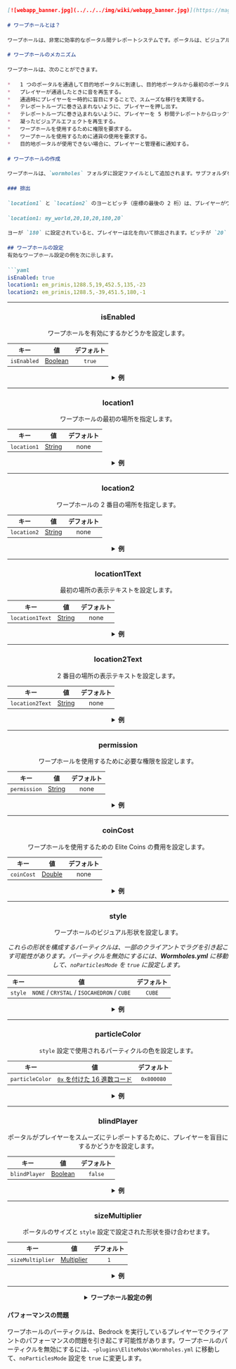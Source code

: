 ```markdown
[![webapp_banner.jpg](../../../img/wiki/webapp_banner.jpg)](https://magmaguy.com/webapp/webapp.html)

# ワープホールとは？

ワープホールは、非常に効率的なポータル間テレポートシステムです。ポータルは、ビジュアルエフェクトでマークされています。

# ワープホールのメカニズム

ワープホールは、次のことができます。

*   1 つのポータルを通過して目的地ポータルに到達し、目的地ポータルから最初のポータルに戻る。
*   プレイヤーが通過したときに音を再生する。
*   通過時にプレイヤーを一時的に盲目にすることで、スムーズな移行を実現する。
*   テレポートループに巻き込まれないように、プレイヤーを押し出す。
*   テレポートループに巻き込まれないように、プレイヤーを 5 秒間テレポートからロックする。
*   凝ったビジュアルエフェクトを再生する。
*   ワープホールを使用するために権限を要求する。
*   ワープホールを使用するために通貨の使用を要求する。
*   目的地ポータルが使用できない場合に、プレイヤーと管理者に通知する。

# ワープホールの作成

ワープホールは、`wormholes` フォルダに設定ファイルとして追加されます。サブフォルダを作成することもでき、特定のダンジョンのワープホールを追加する場合は、`~/plugins/EliteMobs/wormholes/dungeonName/dungeonName_identifier.yml` の形式でサブフォルダを作成することをお勧めします。

### 排出

`location1` と `location2` のヨーとピッチ（座標の最後の 2 桁）は、プレイヤーがワープホールを通過したときにワープホールから排出される場所を設定します。次の例を見てみましょう。

`location1: my_world,20,10,20,180,20`

ヨーが `180` に設定されていると、プレイヤーは北を向いて排出されます。ピッチが `20` に設定されていると、プレイヤーはわずかに上に排出されます。プレイヤーをワープホールと同じブロック内に排出したい場合は、ピッチを負の値に設定して、プレイヤーがブロックから滑り落ちないようにすることをお勧めします。

## ワープホールの設定
有効なワープホール設定の例を次に示します。

```yaml
isEnabled: true
location1: em_primis,1288.5,19,452.5,135,-23
location2: em_primis,1288.5,-39,451.5,180,-1
```

***

<div align="center">

### isEnabled

ワープホールを有効にするかどうかを設定します。

| キー       |       値        | デフォルト |
|-----------|:-------------------:|:-------:|
| `isEnabled` | [Boolean](#boolean) | `true`  |

<details> 

<summary><b>例</b></summary>

<div align="left">

```yml
isEnabled: true
```

</div>

</details>

***

### location1

ワープホールの最初の場所を指定します。

| キー       |      値       | デフォルト |
|-----------|:-----------------:|:-------:|
| `location1` | [String](#string) |  none   |

<details> 

<summary><b>例</b></summary>

<div align="left">

```yml
location1: world_one,50,100,50,0,0
```

</div>

</details>

***

### location2

ワープホールの 2 番目の場所を指定します。

| キー         |      値       | デフォルト |
|-------------|:-----------------:|:-------:|
| `location2` | [String](#string) |  none   |

<details> 

<summary><b>例</b></summary>

<div align="left">

```yml
location2: world_two,100,33,100,0,0
```

</div>

</details>

***

### location1Text

最初の場所の表示テキストを設定します。

| キー         |      値       | デフォルト |
|-------------|:-----------------:|:-------:|
| `location1Text` | [String](#string) |  none   |

<details> 

<summary><b>例</b></summary>

<div align="left">

```yml
location1Text: Awesome Wormhole In World One
```

<div align="center">

![create_wormhole_location1text.jpg](../../../img/wiki/create_wormhole_location1text.jpg)

</div>

</div>

</details>

***

### location2Text

2 番目の場所の表示テキストを設定します。

| キー         |      値       | デフォルト |
|-------------|:-----------------:|:-------:|
| `location2Text` | [String](#string) |  none   |

<details> 

<summary><b>例</b></summary>

<div align="left">

```yml
location2Text: Awesome Wormhole In World Two
```

<div align="center">

![create_wormhole_location2text.jpg](../../../img/wiki/create_wormhole_location2text.jpg)

</div>

</div>

</details>

***

### permission

ワープホールを使用するために必要な権限を設定します。

| キー         |      値       | デフォルト |
|-------------|:-----------------:|:-------:|
| `permission` | [String](#string) |  none   |

<details> 

<summary><b>例</b></summary>

<div align="left">

```yml
permission: elitemobs.mypermission
```

</div>

</details>

***

### coinCost

ワープホールを使用するための Elite Coins の費用を設定します。

| キー         |      値       | デフォルト |
|-------------|:-----------------:|:-------:|
| `coinCost` | [Double](#double) |  none   |

<details> 

<summary><b>例</b></summary>

<div align="left">

```yml
coinCost: 2.5
```

</div>

</details>

***

### style

ワープホールのビジュアル形状を設定します。

*これらの形状を構成するパーティクルは、一部のクライアントでラグを引き起こす可能性があります。パーティクルを無効にするには、**Wormholes.yml** に移動して、`noParticlesMode` を `true` に設定します。*

| キー         |      値       | デフォルト |
|-------------|:-----------------:|:-------:|
| `style` | `NONE` / `CRYSTAL` / `ISOCAHEDRON` / `CUBE` |  `CUBE`   |

<details> 

<summary><b>例</b></summary>

<div align="left">

```yml
style: CRYSTAL
```

<div align="center">

![create_wormhole_style.jpg](../../../img/wiki/create_wormhole_style.jpg)

</div>

</div>

</details>

***

### particleColor

`style` 設定で使用されるパーティクルの色を設定します。

| キー         |      値       | デフォルト |
|-------------|:-----------------:|:-------:|
| `particleColor` | [`0x` を付けた 16 進数コード](https://www.w3schools.com/colors/colors_hexadecimal.asp) |  `0x800080`   |

<details> 

<summary><b>例</b></summary>

<div align="left">

```yml
particleColor: 0x9f5cdd
```

<div align="center">

![create_wormhole_particlecolor.jpg](../../../img/wiki/create_wormhole_particlecolor.jpg)

</div>

</div>

</details>

***

### blindPlayer

ポータルがプレイヤーをスムーズにテレポートするために、プレイヤーを盲目にするかどうかを設定します。

| キー         |      値       | デフォルト |
|-------------|:-----------------:|:-------:|
| `blindPlayer` | [Boolean](#boolean) | `false` |

<details> 

<summary><b>例</b></summary>

<div align="left">

```yml
blindPlayer: true
```

<div align="center">

![create_wormhole_blind.jpg](../../../img/wiki/create_wormhole_blind.jpg)

</div>

</div>

</details>

***

### sizeMultiplier

ポータルのサイズと `style` 設定で設定された形状を掛け合わせます。

| キー         |      値       | デフォルト |
|-------------|:-----------------:|:-------:|
| `sizeMultiplier` | [Multiplier](#multiplier) |   `1`   |

<details> 

<summary><b>例</b></summary>

<div align="left">

```yml
sizeMultiplier: 3
```

*サイズ倍率を適用した後、ワープホールの Y 座標を調整する必要があることに注意してください。*

<div align="center">

![create_wormhole_size.jpg](../../../img/wiki/create_wormhole_size.jpg)

</div>

</div>

</details>

</div>

***

<details>

<summary align="center"><b>ワープホール設定の例</b></summary>

<div align="left">

この例では、1 つのワールドから別のワールドに移動するシンプルなワープホールを作成します。ワープホールは、同じワールド内の異なる場所にプレイヤーをテレポートすることもできることを忘れないでください。

```yml
isEnabled: true #この値を true に設定することで、ワープホールを有効にします。
location1: my_world,1.5,11.0,1.5,108.0,5.0 #これは、`my_world` 内にワープホールが表示される場所です。
location2: my_other_world,766.5,29.0,517.5,-136.0,5.0 #これは、`my_other_world` 内にワープホールが表示される場所です。
location1Text: "&aGo to My World" #ワープホールの場所 1 の上に、素敵な表示テキストを表示します。
location2Text: "&aGo to My Other World" #ワープホールの場所 2 の上に、素敵な表示テキストを表示します。
permission: eliteperm.coolplayers #この権限を持つプレイヤーのみが、場所 1 と場所 2 の両方でワープホールを使用できます。
coinCost: 2 #プレイヤーは、ワープホールを使用するために、12 Elite Coins を支払う必要があります。
style: CRYSTAL #このワープホールは、クリスタル型になります。
particleColor: 0x00ff00 #これにより、ワープホールのパーティクルが緑色になります。
blindPlayer: true #ワープホールのテレポートは、プレイヤーを短い時間だけ盲目にすることで、移行をよりスムーズにします。
sizeMultiplier: 1.0 #ワープホールの形状の大きさを設定します。
```

</div>

</details>

#### パフォーマンスの問題

ワープホールのパーティクルは、Bedrock を実行しているプレイヤーでクライアントのパフォーマンスの問題を引き起こす可能性があります。ワープホールのパーティクルを無効にするには、`~plugins\EliteMobs\Wormholes.yml` に移動して、`noParticlesMode` 設定を `true` に変更します。

```



